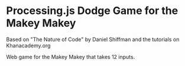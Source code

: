 Processing.js Dodge Game for the Makey Makey
=============

Based on "The Nature of Code" by Daniel Shiffman and the tutorials on Khanacademy.org

Web game for the Makey Makey that takes 12 inputs. 
